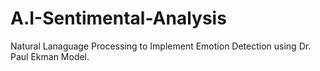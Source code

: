 # A.I-Sentimental-Analysis
Natural Lanaguage Processing to Implement Emotion Detection using Dr. Paul Ekman Model. 
